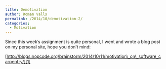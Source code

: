 ```yaml
---
title: Demotivation
author: Roman Valls
permalink: /2014/10/demotivation-2/
categories:
  - Motivation
---
```

Since this week&#8217;s assignment is quite personal, I went and wrote a blog post on my personal site, hope you don&#8217;t mind:

[http://blogs.nopcode.org/brainstorm/2014/10/11/motivation\_on\_software_carpentry/][1]

 [1]: http://blogs.nopcode.org/brainstorm/2014/10/11/motivation_on_software_carpentry/
